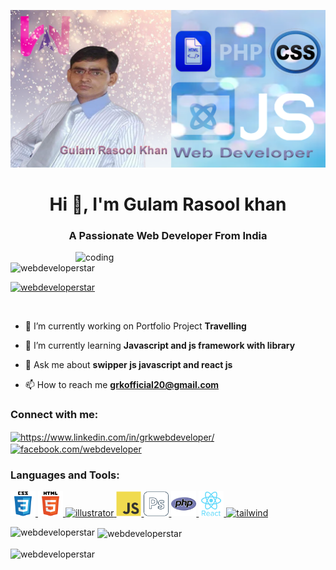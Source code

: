 ![logo](https://github.com/webdeveloperstar/Responsive-Navigation-Only-CSS/blob/main/github_profile_pic2.png)


<h1 align="center">Hi 👋, I'm Gulam Rasool khan</h1>
<h3 align="center">A Passionate Web Developer From India</h3>


 <img align="right" alt="coding" width="400px" src="https://media4.giphy.com/media/v1.Y2lkPTc5MGI3NjExdXF5MzllcmhsZnYyc2wyeGNrNm5kcTdrYmx5cXMzcHA2MDB0Z2xncCZlcD12MV9pbnRlcm5hbF9naWZfYnlfaWQmY3Q9Zw/QpVUMRUJGokfqXyfa1/giphy.gif">

<p align="left"> <img src="https://komarev.com/ghpvc/?username=webdeveloperstar&label=Profile%20views&color=0e75b6&style=flat" alt="webdeveloperstar" /> </p>

<p align="left"> <a href="https://github.com/ryo-ma/github-profile-trophy"><img src="https://github-profile-trophy.vercel.app/?username=webdeveloperstar" alt="webdeveloperstar" /></a> </p>

<p align="left"> <a href="https://twitter.com/" target="blank"><img src="https://img.shields.io/twitter/follow/?logo=twitter&style=for-the-badge" alt="" /></a> </p>

- 🔭 I’m currently working on Portfolio Project **Travelling**

- 🌱 I’m currently learning **Javascript and js framework with library**

- 💬 Ask me about **swipper js javascript and react js**

- 📫 How to reach me **grkofficial20@gmail.com**

<h3 align="left">Connect with me:</h3>
<p align="left">
<a href="https://linkedin.com/in/https://www.linkedin.com/in/grkwebdeveloper/" target="blank"><img align="center" src="https://raw.githubusercontent.com/rahuldkjain/github-profile-readme-generator/master/src/images/icons/Social/linked-in-alt.svg" alt="https://www.linkedin.com/in/grkwebdeveloper/" height="30" width="40" /></a>
<a href="https://fb.com/facebook.com/webdeveloper" target="blank"><img align="center" src="https://raw.githubusercontent.com/rahuldkjain/github-profile-readme-generator/master/src/images/icons/Social/facebook.svg" alt="facebook.com/webdeveloper" height="30" width="40" /></a>
</p>

<h3 align="left">Languages and Tools:</h3>
<p align="left"> <a href="https://www.w3schools.com/css/" target="_blank" rel="noreferrer"> <img src="https://raw.githubusercontent.com/devicons/devicon/master/icons/css3/css3-original-wordmark.svg" alt="css3" width="40" height="40"/> </a> <a href="https://www.w3.org/html/" target="_blank" rel="noreferrer"> <img src="https://raw.githubusercontent.com/devicons/devicon/master/icons/html5/html5-original-wordmark.svg" alt="html5" width="40" height="40"/> </a> <a href="https://www.adobe.com/in/products/illustrator.html" target="_blank" rel="noreferrer"> <img src="https://www.vectorlogo.zone/logos/adobe_illustrator/adobe_illustrator-icon.svg" alt="illustrator" width="40" height="40"/> </a> <a href="https://developer.mozilla.org/en-US/docs/Web/JavaScript" target="_blank" rel="noreferrer"> <img src="https://raw.githubusercontent.com/devicons/devicon/master/icons/javascript/javascript-original.svg" alt="javascript" width="40" height="40"/> </a> <a href="https://www.photoshop.com/en" target="_blank" rel="noreferrer"> <img src="https://raw.githubusercontent.com/devicons/devicon/master/icons/photoshop/photoshop-line.svg" alt="photoshop" width="40" height="40"/> </a> <a href="https://www.php.net" target="_blank" rel="noreferrer"> <img src="https://raw.githubusercontent.com/devicons/devicon/master/icons/php/php-original.svg" alt="php" width="40" height="40"/> </a> <a href="https://reactjs.org/" target="_blank" rel="noreferrer"> <img src="https://raw.githubusercontent.com/devicons/devicon/master/icons/react/react-original-wordmark.svg" alt="react" width="40" height="40"/> </a> <a href="https://tailwindcss.com/" target="_blank" rel="noreferrer"> <img src="https://www.vectorlogo.zone/logos/tailwindcss/tailwindcss-icon.svg" alt="tailwind" width="40" height="40"/> </a> </p>

<p><img align="left" src="https://github-readme-stats.vercel.app/api/top-langs?username=webdeveloperstar&show_icons=true&locale=en&layout=compact" alt="webdeveloperstar" /></p>

<p>&nbsp;<img align="center" src="https://github-readme-stats.vercel.app/api?username=webdeveloperstar&show_icons=true&locale=en" alt="webdeveloperstar" /></p>

<p><img align="center" src="https://github-readme-streak-stats.herokuapp.com/?user=webdeveloperstar&" alt="webdeveloperstar" /></p>
